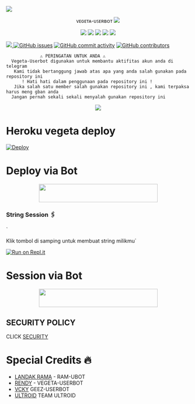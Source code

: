 <img src="https://user-images.githubusercontent.com/73097560/115834477-dbab4500-a447-11eb-908a-139a6edaec5c.gif">
    <p align="center"> 
     ᴠᴇɢᴇᴛᴀ-ᴜꜱᴇʀʙᴏᴛ
<img src="https://user-images.githubusercontent.com/73097560/115834477-dbab4500-a447-11eb-908a-139a6edaec5c.gif">
    <p align="center"> 



</p>
<p align="center">
    <a href="https://github.com/Randi356/Vegeta-Userbot"> <img src="https://img.shields.io/github/repo-size/Randi356/Vegeta-Userbot?color=orange&logo=github&logoColor=green&style=for-the-badge" /></a>
    <a href="https://github.com/Randi356/Vegeta-Userbot/commits"> <img src="https://img.shields.io/github/last-commit/Randi356/YVegeta-Userbot?color=blue&logo=github&logoColor=green&style=for-the-badge" /></a>
    <a href="https://github.com/Randi356/Vegeta-Userbot/issues"> <img src="https://img.shields.io/github/issues/Randi356/Vegeta-Userbot?color=blueviolet&logo=github&logoColor=green&style=for-the-badge" /></a>
    <a href="https://github.com/Randi356/Vegeta-Userbot/network/members"> <img src="https://img.shields.io/github/forks/Randi356/Vegeta-Userbot?color=red&logo=github&logoColor=green&style=for-the-badge" /></a>  
    <a href="https://pypi.org/project/Telethon/"> <img src="https://img.shields.io/pypi/v/telethon?color=yellow&label=telethon&logo=python&logoColor=green&style=for-the-badge" /></a>
</p>


<a href="https://t.me/VegetaSupports"><img src="https://img.shields.io/badge/CHANGE%20LOG-A+-blue.svg?style=for-the-badge&logo=Factor.">
  [![GitHub issues](https://img.shields.io/github/issues/Randi356/Vegeta-Userbot?&style=plastic&logo=github)](https://github.com/Randi356/Vegeta-Userbot/issues)
[![GitHub commit activity](https://img.shields.io/github/commit-activity/m/Randi356/Vegeta-Userbot?&style=plastic&logo=github)](https://github.com/Randi356/Vegeta-Userbot/graphs/commit-activity)
[![GitHub contributors](https://img.shields.io/github/contributors/Randi356/Vegeta-Userbot?&style=plastic&logo=github)](https://GitHub.com/Randi356/Vegeta-Userbot/graphs/contributors/)


```
             ⚠️ PERINGATAN UNTUK ANDA ⚠️ ️
  Vegeta-Userbot digunakan untuk membantu aktifitas akun anda di telegram
   Kami tidak bertanggung jawab atas apa yang anda salah gunakan pada repository ini
      ! Hati hati dalam penggunaan pada repository ini !
   Jika salah satu member salah gunakan repository ini , kami terpaksa harus meng gban anda 
  Jangan pernah sekali sekali menyalah gunakan repository ini
```

<p align="center">
  <img src="https://telegra.ph/file/38b588acea66a3e4c43f7.jpg">
</p>


# Heroku vegeta deploy
  
  
 [![Deploy](https://www.herokucdn.com/deploy/button.svg)](https://heroku.com/deploy)

  
 # Deploy via Bot
 
  <p align="center"><a href="https://telegram.dog/XTZ_HerokuBot?start=UmFuZGkzNTYvVmVnZXRhLVVzZXJib3QgVmVnZXRhLVVzZXJib3Q">
  <img src="https://img.shields.io/badge/Deploy%20via%20Bot-blue?style=flat&logo=heroku" width="325" height="50.100" /></a></p>
  
### String Session 🖇

`

Klik tombol di samping untuk membuat string milikmu`

[![Run on Repl.it](https://repl.it/badge/github/STARKGANG/friday)](https://replit.com/@Randi356/Vegeta-String)

# Session via Bot
 
  <p align="center"><a href="https://t.me/VegetaSessionBot">
  <img src="https://img.shields.io/badge/SESSION%20VIA%20BOT-red?style=flat&logo=session" width="325" height="50.100" /></a></p>

## SECURITY POLICY

CLICK [SECURITY](https://github.com/Randi356/Vegeta-Userbot/blob/Vegeta-Userbot/SECURITY.MD)


# Special Credits 🔥

*   [LANDAK RAMA](https://github.com/ramadhani892) - RAM-UBOT
*   [RENDY](https://github.com/Randi356/Vegeta-Userbot) - VEGETA-USERBOT
*   [VCKY](https://t.me/vckyouubitch) GEEZ-USERBOT
*   [ULTROID](https://github.com/TeamUltroid) TEAM ULTROID
